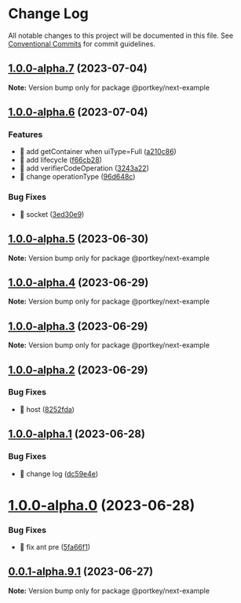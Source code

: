 # Change Log

All notable changes to this project will be documented in this file.
See [Conventional Commits](https://conventionalcommits.org) for commit guidelines.

## [1.0.0-alpha.7](https://github.com/Portkey-Wallet/portkey-web/compare/v1.0.0-alpha.6...v1.0.0-alpha.7) (2023-07-04)

**Note:** Version bump only for package @portkey/next-example

## [1.0.0-alpha.6](https://github.com/Portkey-Wallet/portkey-web/compare/v1.0.0-alpha.5...v1.0.0-alpha.6) (2023-07-04)

### Features

- 🎸 add getContainer when uiType=Full ([a210c86](https://github.com/Portkey-Wallet/portkey-web/commit/a210c863c3b86fbeb0614def9600409642da8476))
- 🎸 add lifecycle ([f66cb28](https://github.com/Portkey-Wallet/portkey-web/commit/f66cb28ac024c887c997f11eb707f6776e93f5d3))
- 🎸 add verifierCodeOperation ([3243a22](https://github.com/Portkey-Wallet/portkey-web/commit/3243a225002a226af897ce1d705ed5eba5a4cc81))
- 🎸 change operationType ([96d648c](https://github.com/Portkey-Wallet/portkey-web/commit/96d648cc58778c2f7057dcc9f2d232e71a63858a))

### Bug Fixes

- 🐛 socket ([3ed30e9](https://github.com/Portkey-Wallet/portkey-web/commit/3ed30e9f41de39a95f947c28f358de9320574f67))

## [1.0.0-alpha.5](https://github.com/Portkey-Wallet/portkey-web/compare/v1.0.0-alpha.4...v1.0.0-alpha.5) (2023-06-30)

**Note:** Version bump only for package @portkey/next-example

## [1.0.0-alpha.4](https://github.com/Portkey-Wallet/portkey-web/compare/v1.0.0-alpha.3...v1.0.0-alpha.4) (2023-06-29)

**Note:** Version bump only for package @portkey/next-example

## [1.0.0-alpha.3](https://github.com/Portkey-Wallet/portkey-web/compare/v1.0.0-alpha.2...v1.0.0-alpha.3) (2023-06-29)

**Note:** Version bump only for package @portkey/next-example

## [1.0.0-alpha.2](https://github.com/Portkey-Wallet/portkey-web/compare/v1.0.0-alpha.1...v1.0.0-alpha.2) (2023-06-29)

### Bug Fixes

- 🐛 host ([8252fda](https://github.com/Portkey-Wallet/portkey-web/commit/8252fda775f9e0a11a50184c6a6c08be9a17b822))

## [1.0.0-alpha.1](https://github.com/Portkey-Wallet/portkey-web/compare/v1.0.0-alpha.0...v1.0.0-alpha.1) (2023-06-28)

### Bug Fixes

- 🐛 change log ([dc59e4e](https://github.com/Portkey-Wallet/portkey-web/commit/dc59e4ed116efcd75b4c021580cdd88c0a045d45))

# [1.0.0-alpha.0](https://github.com/Portkey-Wallet/portkey-web/compare/v0.0.1-alpha.9.1...v1.0.0-alpha.0) (2023-06-28)

### Bug Fixes

- 🐛 fix ant pre ([5fa66f1](https://github.com/Portkey-Wallet/portkey-web/commits/5fa66f163689fb55a69473cb5dad024018ae177a))

## [0.0.1-alpha.9.1](https://github.com/Portkey-Wallet/portkey-web/compare/v0.0.1-alpha.9.0...v0.0.1-alpha.9.1) (2023-06-27)

**Note:** Version bump only for package @portkey/next-example
